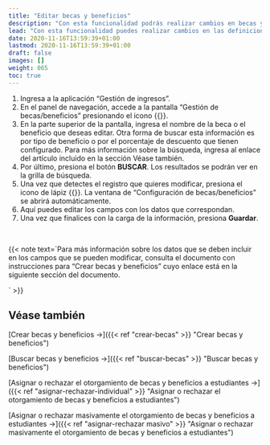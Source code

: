 ```yaml
---
title: "Editar becas y beneficios"
description: "Con esta funcionalidad podrás realizar cambios en becas y beneficios ya cargados."
lead: "Con esta funcionalidad puedes realizar cambios en las definiciones o configuraciones de las becas y los beneficios que se han creado anteriormente."
date: 2020-11-16T13:59:39+01:00
lastmod: 2020-11-16T13:59:39+01:00
draft: false
images: []
weight: 065
toc: true
---
```


1. Ingresa a la aplicación “Gestión de ingresos”.
1. En el panel de navegación, accede a la pantalla “Gestión de becas/beneficios” presionando el icono {{<inline-icon image="school.png" alt="school icon">}}.
1. En la parte superior de la pantalla, ingresa el nombre de la beca o el beneficio que deseas editar. Otra forma de buscar esta información es por tipo de beneficio o por el porcentaje de descuento que tienen configurado. Para más información sobre la búsqueda, ingresa al enlace del artículo incluido en la sección Véase también.
1. Por último, presiona el botón **BUSCAR**. Los resultados se podrán ver en la grilla de búsqueda. 
1. Una vez que detectes el registro que quieres modificar, presiona el icono de lápiz {{<inline-icon image="edit.png" alt="edit icon">}}. La ventana de “Configuración de becas/beneficios” se abrirá automáticamente.
1. Aquí puedes editar los campos con los datos que correspondan.
1. Una vez que finalices con la carga de la información, presiona **Guardar**.
<br>

{{< note text=`Para más información sobre los datos que se deben incluir en los campos que se pueden modificar, consulta el documento con instrucciones para “Crear becas y beneficios” cuyo enlace está en la siguiente sección del documento.
<br>

` >}}

## Véase también 

[Crear becas y beneficios →]({{< ref "crear-becas" >}} "Crear becas y beneficios")
<br>

[Buscar becas y beneficios →]({{< ref "buscar-becas" >}} "Buscar becas y beneficios")
<br>

[Asignar o rechazar el otorgamiento de becas y beneficios a estudiantes →]({{< ref "asignar-rechazar-individual" >}} "Asignar o rechazar el otorgamiento de becas y beneficios a estudiantes")
<br>

[Asignar o rechazar masivamente el otorgamiento de becas y beneficios a estudiantes →]({{< ref "asignar-rechazar masivo" >}} "Asignar o rechazar masivamente el otorgamiento de becas y beneficios a estudiantes")
